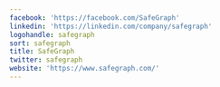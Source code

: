 ```yaml
---
facebook: 'https://facebook.com/SafeGraph'
linkedin: 'https://linkedin.com/company/safegraph'
logohandle: safegraph
sort: safegraph
title: SafeGraph
twitter: safegraph
website: 'https://www.safegraph.com/'
---
```


